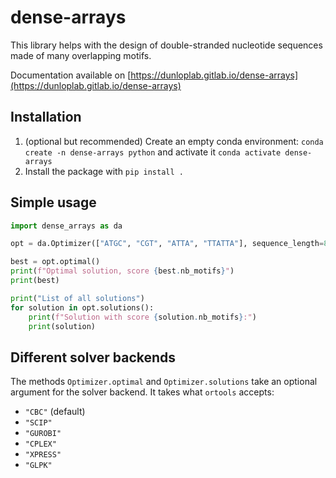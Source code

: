 # dense-arrays

This library helps with the design of double-stranded nucleotide sequences made of many overlapping motifs.

Documentation available on [https://dunloplab.gitlab.io/dense-arrays](https://dunloplab.gitlab.io/dense-arrays)

## Installation

1. (optional but recommended) Create an empty conda environment: `conda create -n dense-arrays python` and activate it `conda activate dense-arrays`
2. Install the package with `pip install .`

## Simple usage

``` python
import dense_arrays as da

opt = da.Optimizer(["ATGC", "CGT", "ATTA", "TTATTA"], sequence_length=8)

best = opt.optimal()
print(f"Optimal solution, score {best.nb_motifs}")
print(best)

print("List of all solutions")
for solution in opt.solutions():
    print(f"Solution with score {solution.nb_motifs}:")
    print(solution)
```

## Different solver backends

The methods `Optimizer.optimal` and `Optimizer.solutions` take an optional argument for the solver backend. It takes what `ortools` accepts:

* `"CBC"` (default)
* `"SCIP"`
* `"GUROBI"`
* `"CPLEX"`
* `"XPRESS"`
* `"GLPK"`
